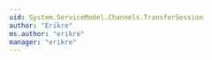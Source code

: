 ```yaml
---
uid: System.ServiceModel.Channels.TransferSession
author: "Erikre"
ms.author: "erikre"
manager: "erikre"
---
```

